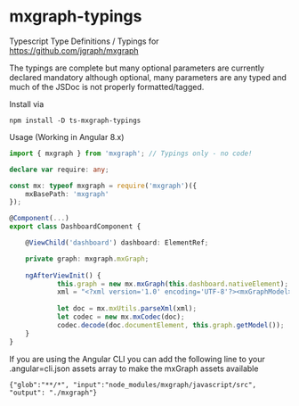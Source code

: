 # mxgraph-typings
Typescript Type Definitions / Typings for https://github.com/jgraph/mxgraph

The typings are complete but many optional parameters are currently declared mandatory although optional, many parameters are any typed and much of the JSDoc is not properly formatted/tagged.

Install via 

```
npm install -D ts-mxgraph-typings
```

Usage (Working in Angular 8.x)

```typescript
import { mxgraph } from 'mxgraph'; // Typings only - no code!

declare var require: any;

const mx: typeof mxgraph = require('mxgraph')({
	mxBasePath: 'mxgraph'
});

@Component(...)
export class DashboardComponent {

	@ViewChild('dashboard') dashboard: ElementRef;

	private graph: mxgraph.mxGraph; 
    
	ngAfterViewInit() {
			this.graph = new mx.mxGraph(this.dashboard.nativeElement);
			xml = "<?xml version='1.0' encoding='UTF-8'?><mxGraphModel><root><mxCell id='0'/>...</root></mxGraphModel>";
			
			let doc = mx.mxUtils.parseXml(xml);
			let codec = new mx.mxCodec(doc);
			codec.decode(doc.documentElement, this.graph.getModel());		
	}
}
```

If you are using the Angular CLI you can add the following line to your .angular=cli.json assets array to make the mxGraph assets available
```
{"glob":"**/*", "input":"node_modules/mxgraph/javascript/src", "output": "./mxgraph"}
```